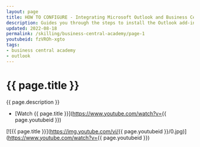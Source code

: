 ```yaml
---
layout: page
title: HOW TO CONFIGURE - Integrating Microsoft Outlook and Business Central
description: Guides you through the steps to install the Outlook add-in to allow you to take advantage of the ability to manage business interactions with customers and vendors directly in Microsoft Outlook. 
updated: 2022-08-18
permalink: /skilling/business-central-academy/page-1
youtubeid: fzVROh-xgto
tags: 
- business central academy
- outlook
---
```


# {{ page.title }}

{{ page.description }}

* [Watch {{ page.title }}](https://www.youtube.com/watch?v={{ page.youtubeid }})

[![{{ page.title }}](https://img.youtube.com/vi/{{ page.youtubeid }}/0.jpg)](https://www.youtube.com/watch?v={{ page.youtubeid }})
